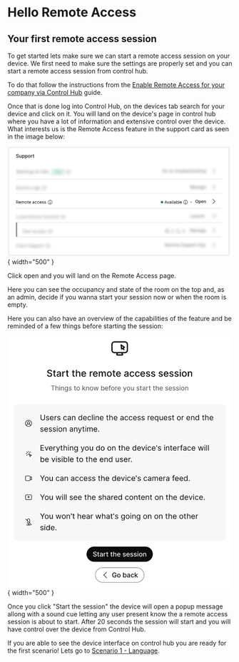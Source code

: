 # Hello Remote Access 

## Your first remote access session

To get started lets make sure we can start a remote access session on your device. We first need to make sure the settings are properly set and you can start a remote access session from control hub. 

To do that follow the instructions from the [Enable Remote Access for your company via Control Hub](../guides.md#enable-remote-access) guide.

Once that is done log into Control Hub, on the devices tab search for your device and click on it. You will land on the device's page in control hub where you have a lot of information and extensive control over the device. What interests us is the Remote Access feature in the support card as seen in the image below:

![Remote Access on support card](./../assets/SupportCardRemoteAccessBlurred.png){ width="500" }

Click open and you will land on the Remote Access page.

Here you can see the occupancy and state of the room on the top and, as an admin, decide if you wanna start your session now or when the room is empty.

Here you can also have an overview of the capabilities of the feature and be reminded of a few things before starting the session:


![Start Remote Access Session Admin View](./../assets/StartRemoteAccessSession.png){ width="500" }

Once you click "Start the session" the device will open a popup message allong with a sound cue letting any user present know the a remote access session is about to start. After 20 seconds the session will start and you will have control over the device from Control Hub.

If you are able to see the device interface on control hub you are ready for the first scenario!
Lets go to [Scenario 1 - Language](./languageScenario.md).
